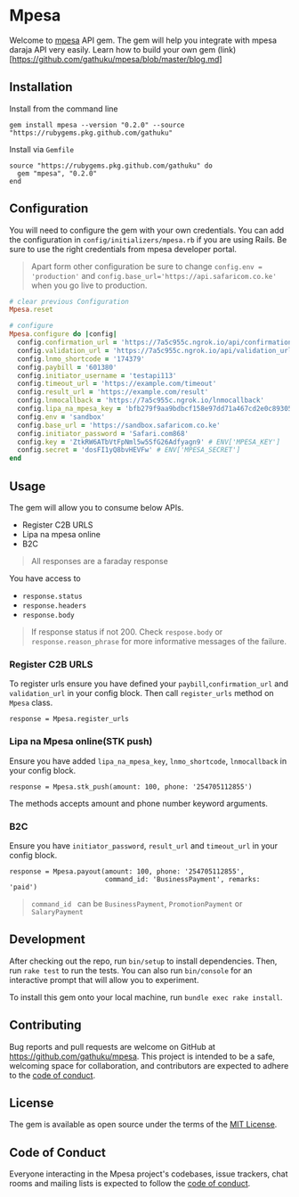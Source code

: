 # Mpesa

Welcome to [mpesa](https://developer.safaricom.co.ke/) API gem. The gem will help you integrate with mpesa daraja API very easily.
Learn how to build your own gem (link)[https://github.com/gathuku/mpesa/blob/master/blog.md]

## Installation

Install from the command line
```
gem install mpesa --version "0.2.0" --source "https://rubygems.pkg.github.com/gathuku"
```
Install via `Gemfile`
```
source "https://rubygems.pkg.github.com/gathuku" do
  gem "mpesa", "0.2.0"
end
```


## Configuration
You will need to configure the gem with your own credentials.
You can add the configuration in `config/initializers/mpesa.rb` if you are using Rails. Be sure to use the right credentials from mpesa developer portal.

> Apart form other configuration be sure to change `config.env = 'production'` and `config.base_url='https://api.safaricom.co.ke'` when you go live to production.

```ruby
# clear previous Configuration
Mpesa.reset

# configure
Mpesa.configure do |config|
  config.confirmation_url = 'https://7a5c955c.ngrok.io/api/confirmation_url'
  config.validation_url = 'https://7a5c955c.ngrok.io/api/validation_url'
  config.lnmo_shortcode = '174379'
  config.paybill = '601380'
  config.initiator_username = 'testapi113'
  config.timeout_url = 'https://example.com/timeout'
  config.result_url = 'https://example.com/result'
  config.lnmocallback = 'https://7a5c955c.ngrok.io/lnmocallback'
  config.lipa_na_mpesa_key = 'bfb279f9aa9bdbcf158e97dd71a467cd2e0c893059b10f78e6b72ada1ed2c919' # ENV['MPESA_ONLINE_KEY']
  config.env = 'sandbox'
  config.base_url = 'https://sandbox.safaricom.co.ke'
  config.initiator_password = 'Safari.com868'
  config.key = 'ZtkRW6ATbVtFpNml5w5SfG26Adfyagn9' # ENV['MPESA_KEY']
  config.secret = 'dosFI1yQ8bvHEVFw' # ENV['MPESA_SECRET']
end
```
## Usage
The gem will allow you to consume below APIs.
- Register C2B URLS
- Lipa na mpesa online
- B2C

> All responses are a faraday response

You have access to

- `response.status`
- `response.headers`
- `response.body`

> If response status if not 200. Check `respose.body` or `response.reason_phrase` for more informative messages of the failure.

### Register C2B URLS
To register urls ensure you have defined your `paybill`,`confirmation_url` and `validation_url` in your config block. Then call `register_urls` method on `Mpesa` class.

```
response = Mpesa.register_urls
```

### Lipa na Mpesa online(STK push)
Ensure you have added `lipa_na_mpesa_key`, `lnmo_shortcode`, `lnmocallback` in your config block.

```
response = Mpesa.stk_push(amount: 100, phone: '254705112855')
```
The methods accepts amount and phone number keyword arguments.

### B2C
Ensure you have `initiator_password`, `result_url` and `timeout_url` in your config block.

```
response = Mpesa.payout(amount: 100, phone: '254705112855',
                        command_id: 'BusinessPayment', remarks: 'paid')
```

> `command_id ` can be `BusinessPayment`, `PromotionPayment` or `SalaryPayment`

## Development

After checking out the repo, run `bin/setup` to install dependencies. Then, run `rake test` to run the tests. You can also run `bin/console` for an interactive prompt that will allow you to experiment.

To install this gem onto your local machine, run `bundle exec rake install`.

## Contributing

Bug reports and pull requests are welcome on GitHub at https://github.com/gathuku/mpesa. This project is intended to be a safe, welcoming space for collaboration, and contributors are expected to adhere to the [code of conduct](https://github.com/gathuku/mpesa/blob/master/CODE_OF_CONDUCT.md).


## License

The gem is available as open source under the terms of the [MIT License](https://opensource.org/licenses/MIT).

## Code of Conduct

Everyone interacting in the Mpesa project's codebases, issue trackers, chat rooms and mailing lists is expected to follow the [code of conduct](https://github.com/gathuku/mpesa/blob/master/CODE_OF_CONDUCT.md).
